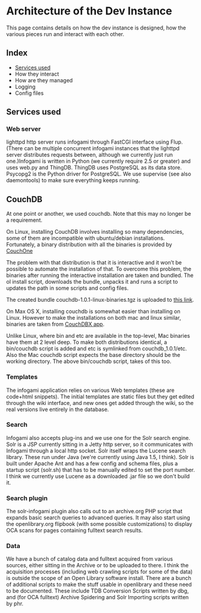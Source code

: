 # Architecture of the Dev Instance

This page contains details on how the dev instance is designed, how the various pieces run and interact with each other.

## Index
* [Services used](#services-used)
* How they interact
* How are they managed
* Logging
* Config files

## Services used

### Web server 
lighttpd http server runs infogami through FastCGI interface using Flup. (There can be multiple concurrent infogami instances that the lighttpd server distributes requests between, although we currently just run one.)Infogami is written in Python (we currently require 2.5 or greater) and uses web.py and ThingDB. ThingDB uses PostgreSQL as its data store. Psycopg2 is the Python driver for PostgreSQL. We use supervise (see also daemontools) to make sure everything keeps running.

## CouchDB

At one point or another, we used couchdb. Note that this may no longer be a requirement.

On Linux, installing CouchDB involves installing so many dependencies, some of them are incompatible with ubuntu/debian installations. Fortunately, a binary distribution with all the binaries is provided by [CouchOne](http://www.couchone.com/get)

The problem with that distribution is that it is interactive and it won’t be possible to automate the installation of that. To overcome this problem, the binaries after running the interactive installation are taken and bundled. The ol install script, downloads the bundle, unpacks it and runs a script to updates the path in some scripts and config files.

The created bundle couchdb-1.0.1-linux-binaries.tgz is uploaded to [this link](http://www.archive.org/details/ol_vendor).

On Max OS X, installing couchdb is somewhat easier than installing on Linux. However to make the installations on both mac and linux similar, binaries are taken from [CouchDBX app](http://dl.couchone.com/dl/26f246a0fe23d6a53d532671330bf06d/CouchDBX-1.0.1.1.zip).

Unlike Linux, where bin and etc are available in the top-level, Mac binaries have them at 2 level deep. To make both distributions identical, a bin/couchdb script is added and etc is symlinked from couchdb_1.0.1/etc. Also the Mac couchdb script expects the base directory should be the working directory. The above bin/couchdb script, takes of this too.

### Templates 
The infogami application relies on various Web templates (these are code+html snippets). The initial templates are static files but they get edited through the wiki interface, and new ones get added through the wiki, so the real versions live entirely in the database.

### Search 
Infogami also accepts plug-ins and we use one for the Solr search engine. Solr is a JSP currently sitting in a Jetty http server, so it communicates with Infogami through a local http socket. Solr itself wraps the Lucene search library. These run under Java (we're currently using Java 1.5, I think). Solr is built under Apache Ant and has a few config and schema files, plus a startup script (solr.sh) that has to be manually edited to set the port number. I think we currently use Lucene as a downloaded .jar file so we don't build it.

### Search plugin 
The solr-infogami plugin also calls out to an archive.org PHP script that expands basic search queries to advanced queries. It may also start using the openlibrary.org flipbook (with some possible customizations) to display OCA scans for pages containing fulltext search results.

### Data 
We have a bunch of catalog data and fulltext acquired from various sources, either sitting in the Archive or to be uploaded to there. I think the acquisition processes (including web crawling scripts for some of the data) is outside the scope of an Open Library software install. There are a bunch of additional scripts to make the stuff usable in openlibrary and these need to be documented. These include TDB Conversion Scripts written by dbg, and (for OCA fulltext) Archive Spidering and Solr Importing scripts written by phr. 